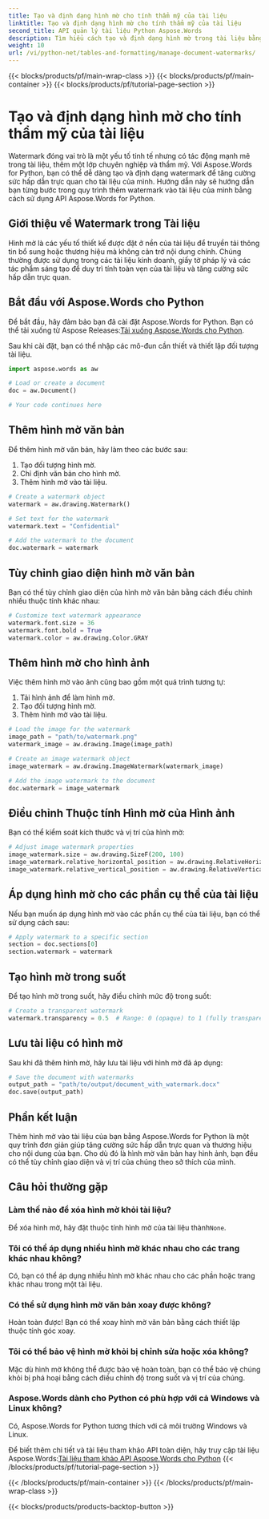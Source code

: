 ```yaml
---
title: Tạo và định dạng hình mờ cho tính thẩm mỹ của tài liệu
linktitle: Tạo và định dạng hình mờ cho tính thẩm mỹ của tài liệu
second_title: API quản lý tài liệu Python Aspose.Words
description: Tìm hiểu cách tạo và định dạng hình mờ trong tài liệu bằng Aspose.Words cho Python. Hướng dẫn từng bước với mã nguồn để thêm hình mờ văn bản và hình ảnh. Nâng cao tính thẩm mỹ cho tài liệu của bạn với hướng dẫn này.
weight: 10
url: /vi/python-net/tables-and-formatting/manage-document-watermarks/
---
```


{{< blocks/products/pf/main-wrap-class >}}
{{< blocks/products/pf/main-container >}}
{{< blocks/products/pf/tutorial-page-section >}}

# Tạo và định dạng hình mờ cho tính thẩm mỹ của tài liệu


Watermark đóng vai trò là một yếu tố tinh tế nhưng có tác động mạnh mẽ trong tài liệu, thêm một lớp chuyên nghiệp và thẩm mỹ. Với Aspose.Words for Python, bạn có thể dễ dàng tạo và định dạng watermark để tăng cường sức hấp dẫn trực quan cho tài liệu của mình. Hướng dẫn này sẽ hướng dẫn bạn từng bước trong quy trình thêm watermark vào tài liệu của mình bằng cách sử dụng API Aspose.Words for Python.

## Giới thiệu về Watermark trong Tài liệu

Hình mờ là các yếu tố thiết kế được đặt ở nền của tài liệu để truyền tải thông tin bổ sung hoặc thương hiệu mà không cản trở nội dung chính. Chúng thường được sử dụng trong các tài liệu kinh doanh, giấy tờ pháp lý và các tác phẩm sáng tạo để duy trì tính toàn vẹn của tài liệu và tăng cường sức hấp dẫn trực quan.

## Bắt đầu với Aspose.Words cho Python

 Để bắt đầu, hãy đảm bảo bạn đã cài đặt Aspose.Words for Python. Bạn có thể tải xuống từ Aspose Releases:[Tải xuống Aspose.Words cho Python](https://releases.aspose.com/words/python/).

Sau khi cài đặt, bạn có thể nhập các mô-đun cần thiết và thiết lập đối tượng tài liệu.

```python
import aspose.words as aw

# Load or create a document
doc = aw.Document()

# Your code continues here
```

## Thêm hình mờ văn bản

Để thêm hình mờ văn bản, hãy làm theo các bước sau:

1. Tạo đối tượng hình mờ.
2. Chỉ định văn bản cho hình mờ.
3. Thêm hình mờ vào tài liệu.

```python
# Create a watermark object
watermark = aw.drawing.Watermark()

# Set text for the watermark
watermark.text = "Confidential"

# Add the watermark to the document
doc.watermark = watermark
```

## Tùy chỉnh giao diện hình mờ văn bản

Bạn có thể tùy chỉnh giao diện của hình mờ văn bản bằng cách điều chỉnh nhiều thuộc tính khác nhau:

```python
# Customize text watermark appearance
watermark.font.size = 36
watermark.font.bold = True
watermark.color = aw.drawing.Color.GRAY
```

## Thêm hình mờ cho hình ảnh

Việc thêm hình mờ vào ảnh cũng bao gồm một quá trình tương tự:

1. Tải hình ảnh để làm hình mờ.
2. Tạo đối tượng hình mờ.
3. Thêm hình mờ vào tài liệu.

```python
# Load the image for the watermark
image_path = "path/to/watermark.png"
watermark_image = aw.drawing.Image(image_path)

# Create an image watermark object
image_watermark = aw.drawing.ImageWatermark(watermark_image)

# Add the image watermark to the document
doc.watermark = image_watermark
```

## Điều chỉnh Thuộc tính Hình mờ của Hình ảnh

Bạn có thể kiểm soát kích thước và vị trí của hình mờ:

```python
# Adjust image watermark properties
image_watermark.size = aw.drawing.SizeF(200, 100)
image_watermark.relative_horizontal_position = aw.drawing.RelativeHorizontalPosition.CENTER
image_watermark.relative_vertical_position = aw.drawing.RelativeVerticalPosition.MIDDLE
```

## Áp dụng hình mờ cho các phần cụ thể của tài liệu

Nếu bạn muốn áp dụng hình mờ vào các phần cụ thể của tài liệu, bạn có thể sử dụng cách sau:

```python
# Apply watermark to a specific section
section = doc.sections[0]
section.watermark = watermark
```

## Tạo hình mờ trong suốt

Để tạo hình mờ trong suốt, hãy điều chỉnh mức độ trong suốt:

```python
# Create a transparent watermark
watermark.transparency = 0.5  # Range: 0 (opaque) to 1 (fully transparent)
```

## Lưu tài liệu có hình mờ

Sau khi đã thêm hình mờ, hãy lưu tài liệu với hình mờ đã áp dụng:

```python
# Save the document with watermarks
output_path = "path/to/output/document_with_watermark.docx"
doc.save(output_path)
```

## Phần kết luận

Thêm hình mờ vào tài liệu của bạn bằng Aspose.Words for Python là một quy trình đơn giản giúp tăng cường sức hấp dẫn trực quan và thương hiệu cho nội dung của bạn. Cho dù đó là hình mờ văn bản hay hình ảnh, bạn đều có thể tùy chỉnh giao diện và vị trí của chúng theo sở thích của mình.

## Câu hỏi thường gặp

### Làm thế nào để xóa hình mờ khỏi tài liệu?

 Để xóa hình mờ, hãy đặt thuộc tính hình mờ của tài liệu thành`None`.

### Tôi có thể áp dụng nhiều hình mờ khác nhau cho các trang khác nhau không?

Có, bạn có thể áp dụng nhiều hình mờ khác nhau cho các phần hoặc trang khác nhau trong một tài liệu.

### Có thể sử dụng hình mờ văn bản xoay được không?

Hoàn toàn được! Bạn có thể xoay hình mờ văn bản bằng cách thiết lập thuộc tính góc xoay.

### Tôi có thể bảo vệ hình mờ khỏi bị chỉnh sửa hoặc xóa không?

Mặc dù hình mờ không thể được bảo vệ hoàn toàn, bạn có thể bảo vệ chúng khỏi bị phá hoại bằng cách điều chỉnh độ trong suốt và vị trí của chúng.

### Aspose.Words dành cho Python có phù hợp với cả Windows và Linux không?

Có, Aspose.Words for Python tương thích với cả môi trường Windows và Linux.

 Để biết thêm chi tiết và tài liệu tham khảo API toàn diện, hãy truy cập tài liệu Aspose.Words:[Tài liệu tham khảo API Aspose.Words cho Python](https://reference.aspose.com/words/python-net/)
{{< /blocks/products/pf/tutorial-page-section >}}

{{< /blocks/products/pf/main-container >}}
{{< /blocks/products/pf/main-wrap-class >}}

{{< blocks/products/products-backtop-button >}}
